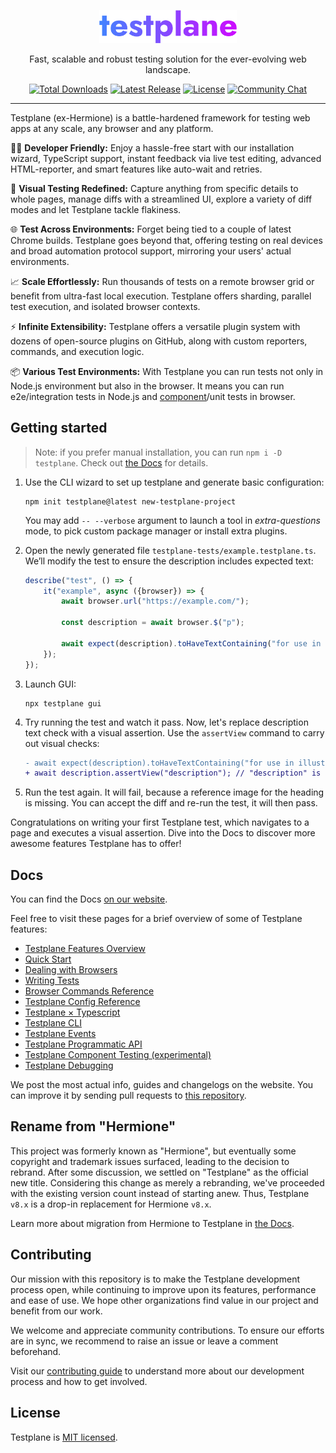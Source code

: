 <p align="center">
  <a href="https://testplane.io/">
    <picture>
      <img alt="Testplane" src="docs/images/testplane.svg" width="220" style="max-width: 100%;">
    </picture>
  </a>
</p>

<p align="center">
Fast, scalable and robust testing solution for the ever-evolving web landscape.
</p>

<p align="center">
    <a href="https://www.npmjs.com/package/testplane"><img src="https://img.shields.io/npm/dt/hermione.svg" alt="Total Downloads"></a>
    <a href="https://github.com/gemini-testing/testplane/releases"><img src="https://img.shields.io/npm/v/testplane.svg" alt="Latest Release"></a>
    <a href="https://github.com/gemini-testing/testplane/blob/master/LICENSE"><img src="https://img.shields.io/npm/l/hermione.svg" alt="License"></a>
    <a href="https://t.me/testplane"><img src="https://img.shields.io/badge/community-chat-blue?logo=telegram" alt="Community Chat"></a>
</p>

---

Testplane (ex-Hermione) is a battle-hardened framework for testing web apps at any scale, any browser and any platform.

🧑‍💻 **Developer Friendly:** Enjoy a hassle-free start with our installation wizard, TypeScript support, instant feedback via live test editing, advanced HTML-reporter, and smart features like auto-wait and retries.

📸 **Visual Testing Redefined:** Capture anything from specific details to whole pages, manage diffs with a streamlined UI, explore a variety of diff modes and let Testplane tackle flakiness.

🌐 **Test Across Environments:** Forget being tied to a couple of latest Chrome builds. Testplane goes beyond that, offering testing on real devices and broad automation protocol support, mirroring your users' actual environments.

📈 **Scale Effortlessly:** Run thousands of tests on a remote browser grid or benefit from ultra-fast local execution. Testplane offers sharding, parallel test execution, and isolated browser contexts.

⚡ **Infinite Extensibility:** Testplane offers a versatile plugin system with dozens of open-source plugins on GitHub, along with custom reporters, commands, and execution logic.

📦 **Various Test Environments:** With Testplane you can run tests not only in Node.js environment but also in the browser. It means you can run e2e/integration tests in Node.js and [component](docs/component-testing.md)/unit tests in browser.

## Getting started

> Note: if you prefer manual installation, you can run `npm i -D testplane`. Check out [the Docs](https://testplane.io/docs/v8/) for details.

1. Use the CLI wizard to set up testplane and generate basic configuration:

    ```shell
    npm init testplane@latest new-testplane-project
    ```

   You may add `-- --verbose` argument to launch a tool in *extra-questions* mode, to pick custom package manager or install extra plugins.

2. Open the newly generated file `testplane-tests/example.testplane.ts`. We’ll modify the test to ensure the description includes expected text:

    ```typescript
    describe("test", () => {
        it("example", async ({browser}) => {
            await browser.url("https://example.com/");

            const description = await browser.$("p");

            await expect(description).toHaveTextContaining("for use in illustrative examples in documents");
        });
    });
    ```

3. Launch GUI:

    ```shell
    npx testplane gui
   ```

4. Try running the test and watch it pass. Now, let's replace description text check with a visual assertion. Use the `assertView` command to carry out visual checks:

    ```diff
    - await expect(description).toHaveTextContaining("for use in illustrative examples in documents");
    + await description.assertView("description"); // "description" is just a name of the assertion
      ```

5. Run the test again. It will fail, because a reference image for the heading is missing. You can accept the diff and re-run the test, it will then pass.

Congratulations on writing your first Testplane test, which navigates to a page and executes a visual assertion. Dive into the Docs to discover more awesome features Testplane has to offer!

## Docs

You can find the Docs [on our website](https://testplane.io/).

Feel free to visit these pages for a brief overview of some of Testplane features:

- [Testplane Features Overview](docs/features.md)
- [Quick Start](docs/quick-start.md)
- [Dealing with Browsers](docs/dealing-with-browsers.md)
- [Writing Tests](docs/writing-tests.md)
- [Browser Commands Reference](docs/commands.md)
- [Testplane Config Reference](https://testplane.io/docs/v8/config/main/)
- [Testplane × Typescript](docs/typescript.md)
- [Testplane CLI](https://testplane.io/docs/v8/command-line/)
- [Testplane Events](docs/events.md)
- [Testplane Programmatic API](docs/programmatic-api.md)
- [Testplane Component Testing (experimental)](docs/component-testing.md)
- [Testplane Debugging](docs/debugging.md)

We post the most actual info, guides and changelogs on the website. You can improve it by sending pull requests to [this repository](https://github.com/gemini-testing/testplane-docs/).

## Rename from "Hermione"

This project was formerly known as "Hermione", but eventually some copyright and trademark issues surfaced, leading to the decision to rebrand. After some discussion, we settled on "Testplane" as the official new title. Considering this change as merely a rebranding, we've proceeded with the existing version count instead of starting anew. Thus, Testplane `v8.x` is a drop-in replacement for Hermione `v8.x`.

Learn more about migration from Hermione to Testplane in [the Docs](https://testplane.io/docs/v8/migrations/how-to-upgrade-hermione-to-testplane/).

## Contributing

Our mission with this repository is to make the Testplane development process open, while continuing to improve upon its features, performance and ease of use. We hope other organizations find value in our project and benefit from our work.

We welcome and appreciate community contributions. To ensure our efforts are in sync, we recommend to raise an issue or leave a comment beforehand.

Visit our [contributing guide](CONTRIBUTING.md) to understand more about our development process and how to get involved.

## License
Testplane is [MIT licensed](LICENSE).
